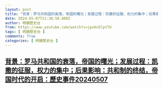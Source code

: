 ```yaml
---
layout: post
title: "背景：罗马共和国的衰落，帝国的曙光；发展过程：凯撒的征服，权力的集中；后果影响：共和制的终结，帝国时代的开启：歷史事件20240507"
date: 2024-05-07T21:38:58.000Z
author: 明鏡歷史台
from: https://www.youtube.com/watch?v=jpxHcDlptTU
tags: [ 明鏡歷史台 ]
comments: True
categories: [ 明鏡歷史台 ]
---
```

<!--1715117938000-->
[背景：罗马共和国的衰落，帝国的曙光；发展过程：凯撒的征服，权力的集中；后果影响：共和制的终结，帝国时代的开启：歷史事件20240507](https://www.youtube.com/watch?v=jpxHcDlptTU)
------

<div>

</div>
